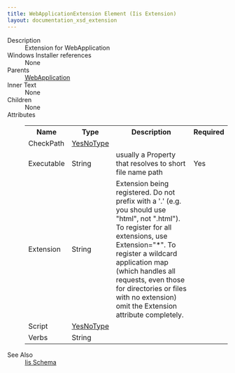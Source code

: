 ```yaml
---
title: WebApplicationExtension Element (Iis Extension)
layout: documentation_xsd_extension
---
```

<dl>
  <dt>Description</dt>
  <dd>Extension for WebApplication</dd>
  <dt>Windows Installer references</dt>
  <dd>None</dd>
  <dt>Parents</dt>
  <dd>
    <a href="../iis/webapplication" class="extension">WebApplication</a>
  </dd>
  <dt>Inner Text</dt>
  <dd>None</dd>
  <dt>Children</dt>
  <dd>None</dd>
  <dt>Attributes</dt>
  <dd>
    <table cellspacing="0" cellpadding="0" class="schema">
      <tr>
        <th width="15%">Name</th>
        <th width="15%">Type</th>
        <th width="65%">Description</th>
        <th width="15%">Required</th>
      </tr>
      <tr>
        <td>CheckPath</td>
        <td><a href="../iis/simple_type_yesnotype">YesNoType</a></td>
        <td>&nbsp;</td>
        <td>&nbsp;</td>
      </tr>
      <tr>
        <td>Executable</td>
        <td>String</td>
        <td>usually a Property that resolves to short file name path</td>
        <td>Yes</td>
      </tr>
      <tr>
        <td>Extension</td>
        <td>String</td>
        <td>Extension being registered. Do not prefix with a '.' (e.g. you should use "html", not ".html").  To register for all extensions, use Extension="*".  To register a wildcard application map (which handles all requests, even those for directories or files with no extension) omit the Extension attribute completely.</td>
        <td>&nbsp;</td>
      </tr>
      <tr>
        <td>Script</td>
        <td><a href="../iis/simple_type_yesnotype">YesNoType</a></td>
        <td>&nbsp;</td>
        <td>&nbsp;</td>
      </tr>
      <tr>
        <td>Verbs</td>
        <td>String</td>
        <td>&nbsp;</td>
        <td>&nbsp;</td>
      </tr>
    </table>
  </dd>
  <dt>See Also</dt>
  <dd>
    <a href="../iis">Iis Schema</a>
  </dd>
</dl>
